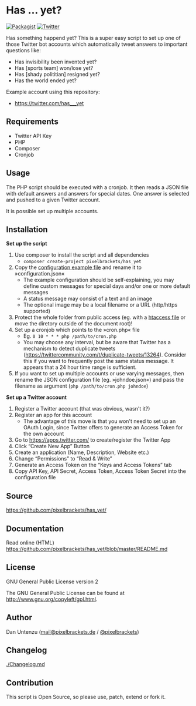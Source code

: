 Has … yet?
==========

[![Packagist](https://img.shields.io/packagist/v/pixelbrackets/has_yet.svg)](https://packagist.org/packages/pixelbrackets/has_yet/)
[![Twitter](https://img.shields.io/twitter/url/http/shields.io.svg?style=social&logo=twitter)](https://twitter.com/has___yet)

Has something happend yet? This is a super easy script to set up one of those 
Twitter bot accounts which automatically tweet answers to important questions like:

* Has invisibility been invented yet?
* Has [sports team] won/lose yet?
* Has [shady polititian] resigned yet?
* Has the world ended yet?

Example account using this repository:

* https://twitter.com/has___yet

Requirements
------------

* Twitter API Key
* PHP
* Composer
* Cronjob

Usage
-----

The PHP script should be executed with a cronjob. It then reads a JSON file
with default answers and answers for special dates. One answer is selected
and pushed to a given Twitter account.

It is possible set up multiple accounts.

Installation
------------

**Set up the script**

1. Use composer to install the script and all dependencies
    * `composer create-project pixelbrackets/has_yet`
1. Copy the [configuration example file](./configuration.json.example) and rename it to »configuration.json«
    * The example configuration should be self-explaining, you may define custom messages for special days and/or one or more default messages
    * A status message may consist of a text and an image
    * The optional image may be a local filename or a URL (http/https supported)
1. Protect the whole folder from public access (eg. with a [htaccess file](./.htaccess.example) or move the diretory outside of the document root)!
1. Set up a cronjob which points to the »cron.php« file
    * Eg. `0 10 * * * php /path/to/cron.php`
    * You may choose any interval, but be aware that Twitter has a mechanism to detect duplicate tweets (https://twittercommunity.com/t/duplicate-tweets/13264). Consider this if you want to frequently post the same status message. It appears that a 24 hour time range is sufficient.
1. If you want to set up multiple accounts or use varying messages, then rename the JSON configuration file (eg. »johndoe.json«) and pass the filename as argument (`php /path/to/cron.php johndoe`)

**Set up a Twitter account**

1. Register a Twitter account (that was obvious, wasn't it?)
1. Register an app for this account
    * The advantage of this move is that you won't need to set up an OAuth Login, since Twitter offers to generate an Access Token for the own account
1. Go to https://apps.twitter.com/ to create/register the Twitter App
1. Click “Create New App” Button
1. Create an application (Name, Description, Website etc.)
1. Change “Permissions” to “Read & Write”
1. Generate an Access Token on the “Keys and Access Tokens” tab
1. Copy API Key, API Secret, Access Token, Access Token Secret into the configuration file

Source
------

https://github.com/pixelbrackets/has_yet/

Documentation
-------------

Read online (HTML) https://github.com/pixelbrackets/has_yet/blob/master/README.md

License
-------

GNU General Public License version 2

The GNU General Public License can be found at http://www.gnu.org/copyleft/gpl.html.

Author
------

Dan Untenzu (<mail@pixelbrackets.de> / [@pixelbrackets](https://github.com/pixelbrackets))

Changelog
---------

[./Changelog.md](./Changelog.md)

Contribution
------------

This script is Open Source, so please use, patch, extend or fork it.
